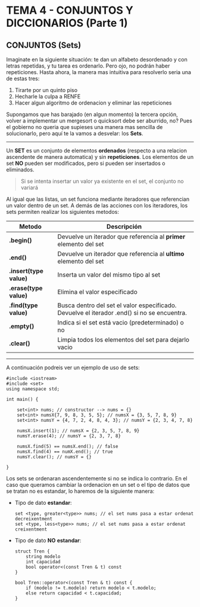 # TEMA 4 - CONJUNTOS Y DICCIONARIOS (Parte 1)
## **CONJUNTOS (Sets)**
Imaginate en la siguiente situación: te dan un alfabeto desordenado y con letras repetidas, y tu tarea es ordenarlo. Pero ojo, no podrán haber repeticiones. Hasta ahora, la manera mas intuitiva para resolverlo seria una de estas tres:
1. Tirarte por un quinto piso
2. Hecharle la culpa a RENFE
3. Hacer algun algoritmo de ordenacion y eliminar las repeticiones

Supongamos que has barajado (en algun momento) la tercera opción, volver a implementar un mergesort o quicksort debe ser aburrido, no? Pues el gobierno no queria que supieses una manera mas sencilla de solucionarlo, pero aquí te la vamos a desvelar: los **Sets**.

---
Un **SET** es un conjunto de elementos **ordenados** (respecto a una relacion ascendente de manera automatica) y sin **repeticiones**. Los elementos de un set **NO** pueden ser modificados, pero si pueden ser insertados o eliminados.

> Si se intenta insertar un valor ya existente en el set, el conjunto no variará

Al igual que las listas, un set funciona mediante iteradores que referencian un valor dentro de un set. A demás de las acciones con los iteradores, los sets permiten realizar los siguientes metodos:

| Metodo | Descripción |
| ----------- | ----------- |
| **.begin()** | Devuelve un iterador que referencia al **primer** elemento del set
| **.end()** | Devuelve un iterador que referencia al **ultimo** elemento del set
| **.insert(type value)** | Inserta un valor del mismo tipo al set
| **.erase(type value)** | Elimina el valor especificado
|**.find(type value)**| Busca dentro del set el valor especificado. Devuelve el iterador .end() si no se encuentra.
|**.empty()**| Indica si el set está vacio (predeterminado) o no
|**.clear()**| Limpia todos los elementos del set para dejarlo vacio

---
A continuación podreis ver un ejemplo de uso de sets:

```
#include <iostream>
#include <set>
using namespace std;

int main() {

    set<int> nums; // constructor --> nums = {}
    set<int> numsX{7, 9, 8, 3, 5, 5}; // numsX = {3, 5, 7, 8, 9}
    set<int> numsY = {4, 7, 2, 4, 8, 4, 3}; // numsY = {2, 3, 4, 7, 8}

    numsX.insert(1); // numsX = {2, 3, 5, 7, 8, 9}
    numsY.erase(4); // numsY = {2, 3, 7, 8}

    numsX.find(5) == numsX.end(); // false
    numsX.find(4) == numX.end(); // true
    numsY.clear(); // numsY = {}

}
```

Los sets se ordenaran ascendentemente si no se indica lo contrario. En el caso que queramos cambiar la ordenacion en un set o el tipo de datos que se tratan no es estandar, lo haremos de la siguiente manera:

- Tipo de dato **estandar**:

    ```
    set <type, greater<type>> nums; // el set nums pasa a estar ordenat decreixentment
    set <type, less<type>> nums; // el set nums pasa a estar ordenat creixentment
    ```

- Tipo de dato **NO** **estandar**:
    ```
    struct Tren {
        string modelo
        int capacidad
        bool operator<(const Tren & t) const
    }

    bool Tren::operator<(const Tren & t) const {
        if (modelo != t.modelo) return modelo < t.modelo;
        else return capacidad < t.capacidad;
    }
    ```




